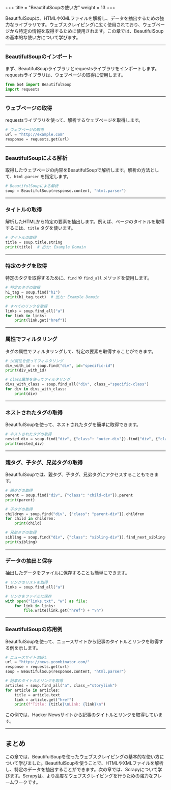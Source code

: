 +++
title = "BeautifulSoupの使い方"
weight = 13
+++

BeautifulSoupは、HTMLやXMLファイルを解析し、データを抽出するための強力なライブラリです。ウェブスクレイピングに広く使用されており、ウェブページから特定の情報を取得するために使用されます。この章では、BeautifulSoupの基本的な使い方について学びます。

---

### BeautifulSoupのインポート

まず、BeautifulSoupライブラリとrequestsライブラリをインポートします。requestsライブラリは、ウェブページの取得に使用します。

```python
from bs4 import BeautifulSoup
import requests
```

---

### ウェブページの取得

requestsライブラリを使って、解析するウェブページを取得します。

```python
# ウェブページの取得
url = "http://example.com"
response = requests.get(url)
```

---

### BeautifulSoupによる解析

取得したウェブページの内容をBeautifulSoupで解析します。解析の方法として、`html.parser` を指定します。

```python
# BeautifulSoupによる解析
soup = BeautifulSoup(response.content, "html.parser")
```

---

### タイトルの取得

解析したHTMLから特定の要素を抽出します。例えば、ページのタイトルを取得するには、`title` タグを使います。

```python
# タイトルの取得
title = soup.title.string
print(title)  # 出力: Example Domain
```

---

### 特定のタグを取得

特定のタグを取得するために、`find` や `find_all` メソッドを使用します。

```python
# 特定のタグの取得
h1_tag = soup.find("h1")
print(h1_tag.text)  # 出力: Example Domain

# すべてのリンクを取得
links = soup.find_all("a")
for link in links:
    print(link.get("href"))
```

---

### 属性でフィルタリング

タグの属性でフィルタリングして、特定の要素を取得することができます。

```python
# id属性を使ってフィルタリング
div_with_id = soup.find("div", id="specific-id")
print(div_with_id)

# class属性を使ってフィルタリング
divs_with_class = soup.find_all("div", class_="specific-class")
for div in divs_with_class:
    print(div)
```

---

### ネストされたタグの取得

BeautifulSoupを使って、ネストされたタグを簡単に取得できます。

```python
# ネストされたタグの取得
nested_div = soup.find("div", {"class": "outer-div"}).find("div", {"class": "inner-div"})
print(nested_div)
```

---

### 親タグ、子タグ、兄弟タグの取得

BeautifulSoupでは、親タグ、子タグ、兄弟タグにアクセスすることもできます。

```python
# 親タグの取得
parent = soup.find("div", {"class": "child-div"}).parent
print(parent)

# 子タグの取得
children = soup.find("div", {"class": "parent-div"}).children
for child in children:
    print(child)

# 兄弟タグの取得
sibling = soup.find("div", {"class": "sibling-div"}).find_next_sibling("div")
print(sibling)
```

---

### データの抽出と保存

抽出したデータをファイルに保存することも簡単にできます。

```python
# リンクのリストを取得
links = soup.find_all("a")

# リンクをファイルに保存
with open("links.txt", "w") as file:
    for link in links:
        file.write(link.get("href") + "\n")
```

---

### BeautifulSoupの応用例

BeautifulSoupを使って、ニュースサイトから記事のタイトルとリンクを取得する例を示します。

```python
# ニュースサイトのURL
url = "https://news.ycombinator.com/"
response = requests.get(url)
soup = BeautifulSoup(response.content, "html.parser")

# 記事のタイトルとリンクを取得
articles = soup.find_all("a", class_="storylink")
for article in articles:
    title = article.text
    link = article.get("href")
    print(f"Title: {title}\nLink: {link}\n")
```

この例では、Hacker Newsサイトから記事のタイトルとリンクを取得しています。

---

## まとめ

この章では、BeautifulSoupを使ったウェブスクレイピングの基本的な使い方について学びました。BeautifulSoupを使うことで、HTMLやXMLファイルを解析し、特定のデータを抽出することができます。次の章では、Scrapyについて学びます。Scrapyは、より高度なウェブスクレイピングを行うための強力なフレームワークです。
